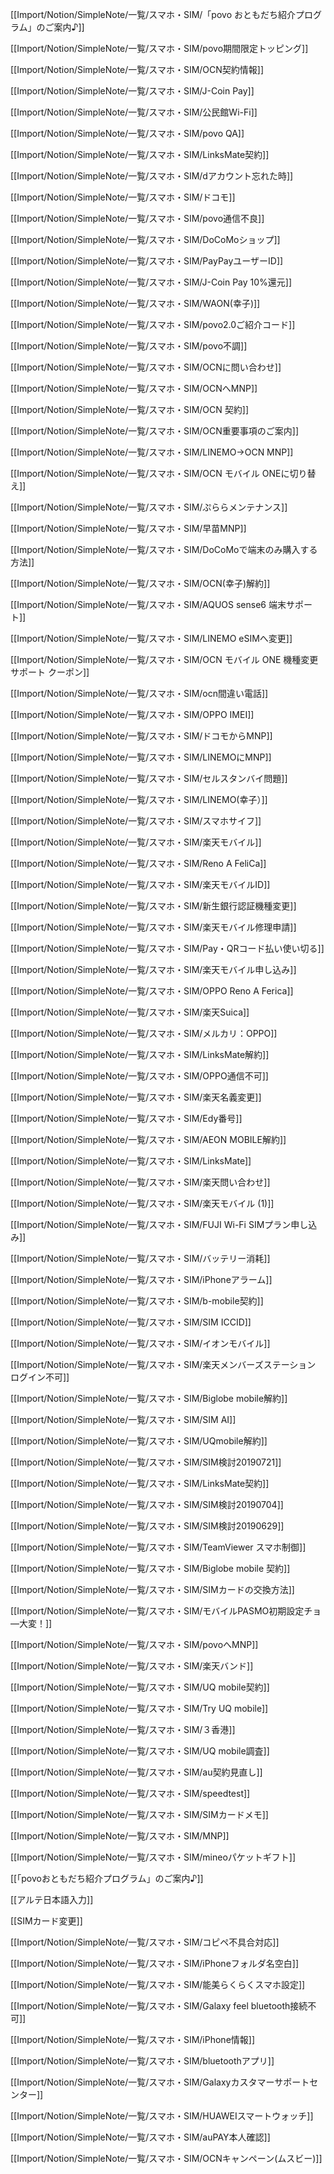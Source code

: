 [[Import/Notion/SimpleNote/一覧/スマホ・SIM/「povo おともだち紹介プログラム」のご案内♪]]

[[Import/Notion/SimpleNote/一覧/スマホ・SIM/povo期間限定トッピング]]

[[Import/Notion/SimpleNote/一覧/スマホ・SIM/OCN契約情報]]

[[Import/Notion/SimpleNote/一覧/スマホ・SIM/J-Coin Pay]]

[[Import/Notion/SimpleNote/一覧/スマホ・SIM/公民館Wi-Fi]]

[[Import/Notion/SimpleNote/一覧/スマホ・SIM/povo QA]]

[[Import/Notion/SimpleNote/一覧/スマホ・SIM/LinksMate契約]]

[[Import/Notion/SimpleNote/一覧/スマホ・SIM/dアカウント忘れた時]]

[[Import/Notion/SimpleNote/一覧/スマホ・SIM/ドコモ]]

[[Import/Notion/SimpleNote/一覧/スマホ・SIM/povo通信不良]]

[[Import/Notion/SimpleNote/一覧/スマホ・SIM/DoCoMoショップ]]

[[Import/Notion/SimpleNote/一覧/スマホ・SIM/PayPayユーザーID]]

[[Import/Notion/SimpleNote/一覧/スマホ・SIM/J-Coin Pay 10%還元]]

[[Import/Notion/SimpleNote/一覧/スマホ・SIM/WAON(幸子)]]

[[Import/Notion/SimpleNote/一覧/スマホ・SIM/povo2.0ご紹介コード]]

[[Import/Notion/SimpleNote/一覧/スマホ・SIM/povo不調]]

[[Import/Notion/SimpleNote/一覧/スマホ・SIM/OCNに問い合わせ]]

[[Import/Notion/SimpleNote/一覧/スマホ・SIM/OCNへMNP]]

[[Import/Notion/SimpleNote/一覧/スマホ・SIM/OCN 契約]]

[[Import/Notion/SimpleNote/一覧/スマホ・SIM/OCN重要事項のご案内]]

[[Import/Notion/SimpleNote/一覧/スマホ・SIM/LINEMO→OCN MNP]]

[[Import/Notion/SimpleNote/一覧/スマホ・SIM/OCN モバイル ONEに切り替え]]

[[Import/Notion/SimpleNote/一覧/スマホ・SIM/ぷららメンテナンス]]

[[Import/Notion/SimpleNote/一覧/スマホ・SIM/早苗MNP]]

[[Import/Notion/SimpleNote/一覧/スマホ・SIM/DoCoMoで端末のみ購入する方法]]

[[Import/Notion/SimpleNote/一覧/スマホ・SIM/OCN(幸子)解約]]

[[Import/Notion/SimpleNote/一覧/スマホ・SIM/AQUOS sense6 端末サポート]]

[[Import/Notion/SimpleNote/一覧/スマホ・SIM/LINEMO eSIMへ変更]]

[[Import/Notion/SimpleNote/一覧/スマホ・SIM/OCN モバイル ONE 機種変更サポート クーポン]]

[[Import/Notion/SimpleNote/一覧/スマホ・SIM/ocn間違い電話]]

[[Import/Notion/SimpleNote/一覧/スマホ・SIM/OPPO IMEI]]

[[Import/Notion/SimpleNote/一覧/スマホ・SIM/ドコモからMNP]]

[[Import/Notion/SimpleNote/一覧/スマホ・SIM/LINEMOにMNP]]

[[Import/Notion/SimpleNote/一覧/スマホ・SIM/セルスタンバイ問題]]

[[Import/Notion/SimpleNote/一覧/スマホ・SIM/LINEMO(幸子）]]

[[Import/Notion/SimpleNote/一覧/スマホ・SIM/スマホサイフ]]

[[Import/Notion/SimpleNote/一覧/スマホ・SIM/楽天モバイル]]

[[Import/Notion/SimpleNote/一覧/スマホ・SIM/Reno A FeliCa]]

[[Import/Notion/SimpleNote/一覧/スマホ・SIM/楽天モバイルID]]

[[Import/Notion/SimpleNote/一覧/スマホ・SIM/新生銀行認証機種変更]]

[[Import/Notion/SimpleNote/一覧/スマホ・SIM/楽天モバイル修理申請]]

[[Import/Notion/SimpleNote/一覧/スマホ・SIM/Pay・QRコード払い使い切る]]

[[Import/Notion/SimpleNote/一覧/スマホ・SIM/楽天モバイル申し込み]]

[[Import/Notion/SimpleNote/一覧/スマホ・SIM/OPPO Reno A Ferica]]

[[Import/Notion/SimpleNote/一覧/スマホ・SIM/楽天Suica]]

[[Import/Notion/SimpleNote/一覧/スマホ・SIM/メルカリ：OPPO]]

[[Import/Notion/SimpleNote/一覧/スマホ・SIM/LinksMate解約]]

[[Import/Notion/SimpleNote/一覧/スマホ・SIM/OPPO通信不可]]

[[Import/Notion/SimpleNote/一覧/スマホ・SIM/楽天名義変更]]

[[Import/Notion/SimpleNote/一覧/スマホ・SIM/Edy番号]]

[[Import/Notion/SimpleNote/一覧/スマホ・SIM/AEON MOBILE解約]]

[[Import/Notion/SimpleNote/一覧/スマホ・SIM/LinksMate]]

[[Import/Notion/SimpleNote/一覧/スマホ・SIM/楽天問い合わせ]]

[[Import/Notion/SimpleNote/一覧/スマホ・SIM/楽天モバイル (1)]]

[[Import/Notion/SimpleNote/一覧/スマホ・SIM/FUJI Wi-Fi SIMプラン申し込み]]

[[Import/Notion/SimpleNote/一覧/スマホ・SIM/バッテリー消耗]]

[[Import/Notion/SimpleNote/一覧/スマホ・SIM/iPhoneアラーム]]

[[Import/Notion/SimpleNote/一覧/スマホ・SIM/b-mobile契約]]

[[Import/Notion/SimpleNote/一覧/スマホ・SIM/SIM ICCID]]

[[Import/Notion/SimpleNote/一覧/スマホ・SIM/イオンモバイル]]

[[Import/Notion/SimpleNote/一覧/スマホ・SIM/楽天メンバーズステーション　ログイン不可]]

[[Import/Notion/SimpleNote/一覧/スマホ・SIM/Biglobe mobile解約]]

[[Import/Notion/SimpleNote/一覧/スマホ・SIM/SIM AI]]

[[Import/Notion/SimpleNote/一覧/スマホ・SIM/UQmobile解約]]

[[Import/Notion/SimpleNote/一覧/スマホ・SIM/SIM検討20190721]]

[[Import/Notion/SimpleNote/一覧/スマホ・SIM/LinksMate契約]]

[[Import/Notion/SimpleNote/一覧/スマホ・SIM/SIM検討20190704]]

[[Import/Notion/SimpleNote/一覧/スマホ・SIM/SIM検討20190629]]

[[Import/Notion/SimpleNote/一覧/スマホ・SIM/TeamViewer スマホ制御]]

[[Import/Notion/SimpleNote/一覧/スマホ・SIM/Biglobe mobile 契約]]

[[Import/Notion/SimpleNote/一覧/スマホ・SIM/SIMカードの交換方法]]

[[Import/Notion/SimpleNote/一覧/スマホ・SIM/モバイルPASMO初期設定チョ―大変！]]

[[Import/Notion/SimpleNote/一覧/スマホ・SIM/povoへMNP]]

[[Import/Notion/SimpleNote/一覧/スマホ・SIM/楽天バンド]]

[[Import/Notion/SimpleNote/一覧/スマホ・SIM/UQ mobile契約]]

[[Import/Notion/SimpleNote/一覧/スマホ・SIM/Try UQ mobile]]

[[Import/Notion/SimpleNote/一覧/スマホ・SIM/３香港]]

[[Import/Notion/SimpleNote/一覧/スマホ・SIM/UQ mobile調査]]

[[Import/Notion/SimpleNote/一覧/スマホ・SIM/au契約見直し]]

[[Import/Notion/SimpleNote/一覧/スマホ・SIM/speedtest]]

[[Import/Notion/SimpleNote/一覧/スマホ・SIM/SIMカードメモ]]

[[Import/Notion/SimpleNote/一覧/スマホ・SIM/MNP]]

[[Import/Notion/SimpleNote/一覧/スマホ・SIM/mineoパケットギフト]]

[[「povoおともだち紹介プログラム」のご案内♪]]

[[アルテ日本語入力]]

[[SIMカード変更]]

[[Import/Notion/SimpleNote/一覧/スマホ・SIM/コピペ不具合対応]]

[[Import/Notion/SimpleNote/一覧/スマホ・SIM/iPhoneフォルダ名空白]]

[[Import/Notion/SimpleNote/一覧/スマホ・SIM/能美らくらくスマホ設定]]

[[Import/Notion/SimpleNote/一覧/スマホ・SIM/Galaxy feel bluetooth接続不可]]

[[Import/Notion/SimpleNote/一覧/スマホ・SIM/iPhone情報]]

[[Import/Notion/SimpleNote/一覧/スマホ・SIM/bluetoothアプリ]]

[[Import/Notion/SimpleNote/一覧/スマホ・SIM/Galaxyカスタマーサポートセンター]]

[[Import/Notion/SimpleNote/一覧/スマホ・SIM/HUAWEIスマートウォッチ]]

[[Import/Notion/SimpleNote/一覧/スマホ・SIM/auPAY本人確認]]

[[Import/Notion/SimpleNote/一覧/スマホ・SIM/OCNキャンペーン(ムスビー)]]